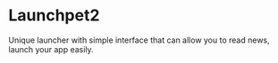 Launchpet2
==========

Unique launcher with simple interface that can allow you to read news, launch your app easily.
